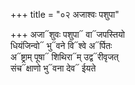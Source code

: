+++
title = "०२ अजाश्वः पशुपा"

+++
अजा᳓शुवः पशुपा᳓ वा᳓जपस्तियो  
धियंजिन्वो᳓ भु᳓वने वि᳓श्वे अ᳓र्पितः  
अ᳓ष्ट्राम् पूषा᳓ शिथिरा᳓म् उद्व᳓रीवृजत्  
संच᳓क्षाणो भु᳓वना देव᳓ ईयते